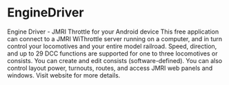 # EngineDriver
Engine Driver - JMRI Throttle for your Android device
This free application can connect to a JMRI WiThrottle server running on a computer, and in turn control your locomotives and your entire model railroad. Speed, direction, and up to 29 DCC functions are supported for one to three locomotives or consists.  You can create and edit consists (software-defined).  You can also control layout power, turnouts, routes, and access JMRI web panels and windows.
Visit website for more details.
